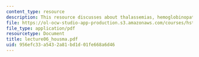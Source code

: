 ```yaml
---
content_type: resource
description: This resource discusses about thalassemias, hemoglobinopathies and thalassemias.
file: https://ol-ocw-studio-app-production.s3.amazonaws.com/courses/hst-161-molecular-biology-and-genetics-in-modern-medicine-fall-2007/956efc33a5432a81bd1d01fe668a6d46_lecture06_housma.pdf
file_type: application/pdf
resourcetype: Document
title: lecture06_housma.pdf
uid: 956efc33-a543-2a81-bd1d-01fe668a6d46
---
```

